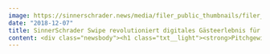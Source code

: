 ```yaml
---
image: https://sinnerschrader.news/media/filer_public_thumbnails/filer_public/45/fe/45fe1c3f-fdf3-4336-bd6c-bdcd3c761fb8/700px_swipe_sw.png__480x288_q85_crop_subsampling-2_upscale.png
date: "2018-12-07"
title: SinnerSchrader Swipe revolutioniert digitales Gästeerlebnis für Motel One
content: <div class="newsbody"><h1 class="txt__light"><strong>Pitchgewinn für vollumfänglichen mobilen Service der Hotelgruppe</strong></h1><p><br/><strong>Hamburg, Dezember 2018</strong>. SinnerSchrader Swipe vermeldet zum Jahresende einen weiteren großen Pitchgewinn. Das Studio für mobile Service- und Produktentwicklung von SinnerSchrader konnte sich in einem Auswahlverfahren den Etat der Hotelgruppe Motel One für eine mobile App Experience sichern.</p><p>Das Team um die beiden Geschäftsführer Christoph Mörl und Sven Schmiede wird sich für den Marktführer im Segment der Budgethotels um die Entwicklung eines neuen mobilen Services kümmern. Dieser soll den Anspruch und das Markenversprechen von Motel One „Like the price. Love the design“ auch über den digitalen Touchpoint einer mobilen Applikation untermauern. SinnerSchrader Swipe wird das digitale Produkt im end-to-end Ansatz strategisch entwickeln, designen und vollumfänglich für die relevanten Mobile Plattformen programmatisch umsetzen.  </p><p>Ziel ist es, die bei den Hotelgästen beginnende Digitalisierung von Motel One mit einer zukunftsweisenden Customer Experience aufzuzeigen.</p><p>Der mobile Service wird das Motel One Loyalitätsprogramm beOne mit einer nahtlosen App Experience verbinden, um die Anzahl der Direktbuchungen über die digitalen Kanäle stärker auszubauen. Neben neuer Buchungsfunktionen, welche eine Buchung mit einem Klick ermöglichen, wird auch die Onsite Experience ausgebaut. Services wie einen mobilen Check-In, Smart TV Integration, Licht- und Soundcontrol, Mobile Payment werden die Onsite Experience optimieren. Die Services werden nach und nach ausgerollt, und sollen insbesondere den beOne Mitgliedern von Motel One dauerhafte digitale Direktbuchervorteile bieten.</p></div>
---
```

